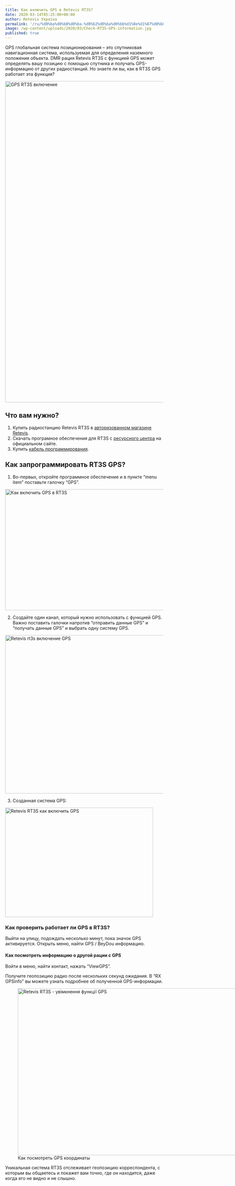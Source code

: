 ```yaml
---
title: Как включить GPS в Retevis RT3S?
date: 2020-03-14T05:25:00+00:00
author: Retevis Україна
permalink: '/ru/%d0%ba%d0%b0%d0%ba-%d0%b2%d0%ba%d0%bb%d1%8e%d1%87%d0%b8%d1%82%d1%8c-gps-%d0%b2-retevis-rt3s/'
image: /wp-content/uploads/2020/03/Check-RT3S-GPS-information.jpg
published: true
---
```

GPS глобальная система позиционирования &#8211; это спутниковая навигационная система, используемая для определения наземного положения объекта. DMR рация Retevis RT3S с функцией GPS может определять вашу позицию с помощью спутника и получать GPS-информацию от других радиостанций. Но знаете ли вы, как в RT3S GPS работает эта функция?

<img loading="lazy" class="aligncenter wp-image-400 size-large" src="https://retevis.com.ua/wp-content/uploads/2020/03/RT3S-GPS--578x1024.jpg" alt="GPS RT3S включение" width="578" height="1024" srcset="https://retevis.com.ua/wp-content/uploads/2020/03/RT3S-GPS--578x1024.jpg 578w, https://retevis.com.ua/wp-content/uploads/2020/03/RT3S-GPS--169x300.jpg 169w, https://retevis.com.ua/wp-content/uploads/2020/03/RT3S-GPS--768x1360.jpg 768w, https://retevis.com.ua/wp-content/uploads/2020/03/RT3S-GPS--867x1536.jpg 867w, https://retevis.com.ua/wp-content/uploads/2020/03/RT3S-GPS--600x1063.jpg 600w, https://retevis.com.ua/wp-content/uploads/2020/03/RT3S-GPS-.jpg 1080w" sizes="(max-width: 578px) 100vw, 578px" /> 

## Что вам нужно?

  1. Купить радиостанцию ​​Retevis RT3S в [авторизованном магазине Retevis](http://54.93.109.229/ru/shop/retevis-rt3s-gps/).
  2. Скачать програмное обеспечения для RT3S с [ресурсного центра](http://www.retevis.com/resources-center) на официальном сайте.
  3. Купить [кабель программирования](https://retevis.com.ua/shop/кабель-для-програмування-dmr/).

## Как запрограммировать RT3S GPS?

  1. Во-первых, откройте программное обеспечение и в пункте &#8220;menu item&#8221; поставьте галочку &#8220;GPS&#8221;.

<img loading="lazy" class="alignnone wp-image-577 size-full" src="https://retevis.com.ua/wp-content/uploads/2020/03/RT3S-GPS-1.jpg" alt="Как включить GPS в RT3S" width="822" height="386" srcset="https://retevis.com.ua/wp-content/uploads/2020/03/RT3S-GPS-1.jpg 822w, https://retevis.com.ua/wp-content/uploads/2020/03/RT3S-GPS-1-300x141.jpg 300w, https://retevis.com.ua/wp-content/uploads/2020/03/RT3S-GPS-1-768x361.jpg 768w, https://retevis.com.ua/wp-content/uploads/2020/03/RT3S-GPS-1-600x282.jpg 600w" sizes="(max-width: 822px) 100vw, 822px" /> 

2. Создайте один канал, который нужно использовать с функцией GPS. Важно поставить галочки напротив &#8220;отправить данные GPS&#8221; и &#8220;получать данные GPS&#8221; и выбрать одну систему GPS.

<img loading="lazy" class="aligncenter wp-image-6532 size-full" title="How does Retevis RT3S Digital radio GPS function works?" src="http://blog.retevis.com/wp-content/uploads/2018/10/R33S-GPS-2.png" alt="Retevis rt3s включение GPS" width="926" height="505" /> 

3. Созданная система GPS:

<img loading="lazy" class="alignnone wp-image-580 size-full" src="https://retevis.com.ua/wp-content/uploads/2020/03/RT3S-3.png" alt="Retevis RT3S как включить GPS" width="471" height="349" srcset="https://retevis.com.ua/wp-content/uploads/2020/03/RT3S-3.png 471w, https://retevis.com.ua/wp-content/uploads/2020/03/RT3S-3-300x222.png 300w" sizes="(max-width: 471px) 100vw, 471px" /> 

### Как проверить работает ли GPS в RT3S?

Выйти на улицу, подождать несколько минут, пока значок GPS активируется. Открыть меню, найти GPS / BeyDou информацию.

#### Как посмотреть информацию о другой рации ​​с GPS

Войти в меню, найти контакт, нажать &#8220;ViewGPS&#8221;.

Получите геопозицию радио после нескольких секунд ожидания. В &#8220;RХ GPSinfo&#8221; вы можете узнать подробнее об полученной GPS-информации.

<figure id="attachment_6538" aria-describedby="caption-attachment-6538" style="width: 895px" class="wp-caption alignnone"><img loading="lazy" class="wp-image-6538 size-full" title="How does Retevis RT3S Digital radio GPS function works?" src="http://blog.retevis.com/wp-content/uploads/2018/10/Check-RT3S-GPS-information.jpg" alt="Retevis RT3S - увімкнення функції GPS" width="895" height="532" /><figcaption id="caption-attachment-6538" class="wp-caption-text">Как посмотреть GPS координаты</figcaption></figure>

Уникальная система RT3S отслеживает геопозицию корреспондента, с которым вы общаетесь и покажет вам точно, где он находится, даже когда его не видно и не слышно.